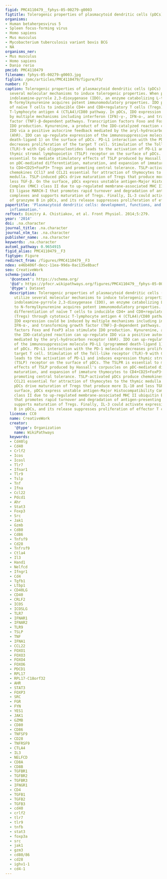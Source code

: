 ```yaml
---
figid: PMC4110479__fphys-05-00279-g0003
figtitle: Tolerogenic properties of plasmacytoid dendritic cells (pDCs)
organisms:
- Human betaherpesvirus 5
- Spleen focus-forming virus
- Homo sapiens
- Mus musculus
- Mycobacterium tuberculosis variant bovis BCG
- NA
organisms_ner:
- Mus musculus
- Homo sapiens
- Danio rerio
pmcid: PMC4110479
filename: fphys-05-00279-g0003.jpg
figlink: /pmc/articles/PMC4110479/figure/F3/
number: F3
caption: Tolerogenic properties of plasmacytoid dendritic cells (pDCs). pDCs utilize
  several molecular mechanisms to induce tolerogenic properties. When phosphorylated,
  indoleamine-pyrrole 2,3-dioxygenase (IDO), an enzyme catabolizing L-tryptophan to
  N-formylkynurenine acquires potent immunomodulatory properties. IDO promotes differentiation
  of naïve T cells to inducible CD4+ and CD8+regulatory T cells (Tregs) through cytotoxic
  T-lymphocyte antigen 4 (CTLA4)/CD80 pathway. In pDCs, IDO expression could be induced
  by multiple mechanisms including interferon (IFN)-γ-, IFN-α-, and transforming growth
  factor (TNF)-β-dependent pathways. Transcription factors Foxo and FoxP3 also stimulate
  IDO production. Kynurenine, a product of the IDO-catalyzed reaction can up-regulate
  IDO via a positive autocrine feedback mediated by the aryl-hydrocarbon receptor
  (AhR). IDO can up-regulate expression of the immunosuppressive molecule PD-L1 (programmed
  death-ligand 1) on the surface of pDCs. PD-L1 interaction with the PD-1 molecule
  decreases proliferation of the target T cell. Stimulation of the Toll-like receptor
  (TLR)-9 with CpG oligonucleotides leads to the activation of PD-L1 and induces expression
  thymic stromal lymphopoietin (TSLP) receptor on the surface of pDCs. The TSLPR is
  essential to mediate stimulatory effects of TSLP produced by Hassall's corpuscles
  on pDC-mediated differentiation, maturation, and expansion of immature thymocytes
  to CD4+CD25+FoxP3+ Tregs and promoting central tolerance. TSLP-activated pDCs produce
  chemokines CCl17 and CCL21 essential for attraction of thymocytes to the thymic
  medulla. TSLP-induced pDCs drive maturation of Tregs that produce more IL-10 and
  less TGF-β. On the surface, pDCs express unstable antigen-Major Histocompatibility
  Complex (MHC) class II due to up-regulated membrane-associated MHC II ubiquitin
  E3 ligase MARCH-I that promotes rapid turnover and degradation of antigen-presenting
  complexes and supports maturation of Tregs. Finally, IL-3 could activate expression
  of granzyme B in pDCs, and its release suppresses proliferation of effector T cells.
papertitle: 'Plasmacytoid dendritic cells: development, functions, and role in atherosclerotic
  inflammation.'
reftext: Dimitry A. Chistiakov, et al. Front Physiol. 2014;5:279.
year: '2014'
doi: .na.character
journal_title: .na.character
journal_nlm_ta: .na.character
publisher_name: .na.character
keywords: .na.character
automl_pathway: 0.9654915
figid_alias: PMC4110479__F3
figtype: Figure
redirect_from: /figures/PMC4110479__F3
ndex: e46b406f-decc-11ea-99da-0ac135e8bacf
seo: CreativeWork
schema-jsonld:
  '@context': https://schema.org/
  '@id': https://pfocr.wikipathways.org/figures/PMC4110479__fphys-05-00279-g0003.html
  '@type': Dataset
  description: Tolerogenic properties of plasmacytoid dendritic cells (pDCs). pDCs
    utilize several molecular mechanisms to induce tolerogenic properties. When phosphorylated,
    indoleamine-pyrrole 2,3-dioxygenase (IDO), an enzyme catabolizing L-tryptophan
    to N-formylkynurenine acquires potent immunomodulatory properties. IDO promotes
    differentiation of naïve T cells to inducible CD4+ and CD8+regulatory T cells
    (Tregs) through cytotoxic T-lymphocyte antigen 4 (CTLA4)/CD80 pathway. In pDCs,
    IDO expression could be induced by multiple mechanisms including interferon (IFN)-γ-,
    IFN-α-, and transforming growth factor (TNF)-β-dependent pathways. Transcription
    factors Foxo and FoxP3 also stimulate IDO production. Kynurenine, a product of
    the IDO-catalyzed reaction can up-regulate IDO via a positive autocrine feedback
    mediated by the aryl-hydrocarbon receptor (AhR). IDO can up-regulate expression
    of the immunosuppressive molecule PD-L1 (programmed death-ligand 1) on the surface
    of pDCs. PD-L1 interaction with the PD-1 molecule decreases proliferation of the
    target T cell. Stimulation of the Toll-like receptor (TLR)-9 with CpG oligonucleotides
    leads to the activation of PD-L1 and induces expression thymic stromal lymphopoietin
    (TSLP) receptor on the surface of pDCs. The TSLPR is essential to mediate stimulatory
    effects of TSLP produced by Hassall's corpuscles on pDC-mediated differentiation,
    maturation, and expansion of immature thymocytes to CD4+CD25+FoxP3+ Tregs and
    promoting central tolerance. TSLP-activated pDCs produce chemokines CCl17 and
    CCL21 essential for attraction of thymocytes to the thymic medulla. TSLP-induced
    pDCs drive maturation of Tregs that produce more IL-10 and less TGF-β. On the
    surface, pDCs express unstable antigen-Major Histocompatibility Complex (MHC)
    class II due to up-regulated membrane-associated MHC II ubiquitin E3 ligase MARCH-I
    that promotes rapid turnover and degradation of antigen-presenting complexes and
    supports maturation of Tregs. Finally, IL-3 could activate expression of granzyme
    B in pDCs, and its release suppresses proliferation of effector T cells.
  license: CC0
  name: CreativeWork
  creator:
    '@type': Organization
    name: WikiPathways
  keywords:
  - Cd40lg
  - Cd40
  - Crlf2
  - Icos
  - Icosl
  - Tlr7
  - Ifnar1
  - Tlr9
  - Tslp
  - Tnf
  - Ifna
  - Ccl22
  - Pdcd1
  - Ahr
  - Stat3
  - Foxp3
  - Src
  - Jak1
  - Gzmb
  - Cd80
  - Cd86
  - Tnfsf9
  - Cd28
  - Tnfrsf9
  - Ctla4
  - Il3
  - Hand1
  - Nelfcd
  - Ifngr1
  - Cd4
  - Tgfb1
  - Ltbp1
  - CD40LG
  - CD40
  - CRLF2
  - ICOS
  - ICOSLG
  - TLR7
  - IFNAR1
  - IFNAR2
  - TLR9
  - TSLP
  - TNF
  - IFNA1
  - CCL22
  - FOXO1
  - FOXO3
  - FOXO4
  - FOXO6
  - PDCD1
  - RPL17
  - RPL17-C18orf32
  - AHR
  - STAT3
  - FOXP3
  - SRC
  - FGR
  - FYN
  - YES1
  - JAK1
  - GZMB
  - CD80
  - CD86
  - TNFSF9
  - CD28
  - TNFRSF9
  - CTLA4
  - IL3
  - NELFCD
  - CD8A
  - CD8B
  - TGFBR1
  - TGFBR2
  - TGFBR3
  - IFNGR1
  - CD4
  - TGFB1
  - TGFB2
  - TGFB3
  - cd40
  - crlf2
  - tlr7
  - tlr9
  - tnfb
  - stat3
  - foxp3a
  - src
  - jak1
  - gzm3
  - cd80/86
  - cd28
  - ighv1-1
  - cd4-1
---
```

